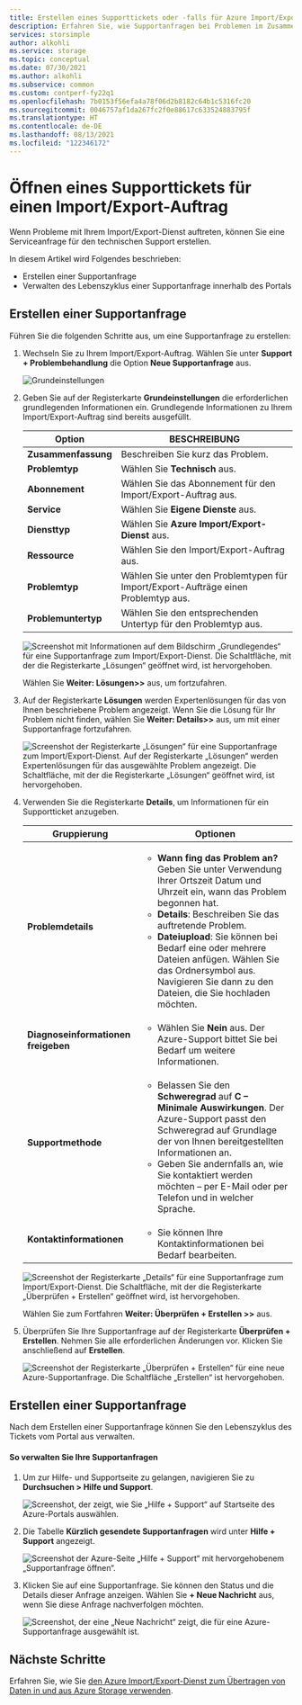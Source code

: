 ```yaml
---
title: Erstellen eines Supporttickets oder -falls für Azure Import/Export-Aufträge | Microsoft-Dokumentation
description: Erfahren Sie, wie Supportanfragen bei Problemen im Zusammenhang mit Ihrem Import/Export-Auftrag protokolliert werden.
services: storsimple
author: alkohli
ms.service: storage
ms.topic: conceptual
ms.date: 07/30/2021
ms.author: alkohli
ms.subservice: common
ms.custom: contperf-fy22q1
ms.openlocfilehash: 7b0153f56efa4a78f06d2b8182c64b1c5316fc20
ms.sourcegitcommit: 0046757af1da267fc2f0e88617c633524883795f
ms.translationtype: HT
ms.contentlocale: de-DE
ms.lasthandoff: 08/13/2021
ms.locfileid: "122346172"
---
```

# <a name="open-a-support-ticket-for-an-importexport-job"></a>Öffnen eines Supporttickets für einen Import/Export-Auftrag

Wenn Probleme mit Ihrem Import/Export-Dienst auftreten, können Sie eine Serviceanfrage für den technischen Support erstellen.  

In diesem Artikel wird Folgendes beschrieben:

* Erstellen einer Supportanfrage 
* Verwalten des Lebenszyklus einer Supportanfrage innerhalb des Portals

## <a name="create-a-support-request"></a>Erstellen einer Supportanfrage

Führen Sie die folgenden Schritte aus, um eine Supportanfrage zu erstellen:

1. Wechseln Sie zu Ihrem Import/Export-Auftrag. Wählen Sie unter **Support + Problembehandlung** die Option **Neue Supportanfrage** aus.
     
    ![Grundeinstellungen](./media/storage-import-export-contact-microsoft-support/import-export-support-01.png)
   
1. Geben Sie auf der Registerkarte **Grundeinstellungen** die erforderlichen grundlegenden Informationen ein. Grundlegende Informationen zu Ihrem Import/Export-Auftrag sind bereits ausgefüllt.

     |Option|BESCHREIBUNG|
     |------|-----------|
     |**Zusammenfassung** | Beschreiben Sie kurz das Problem.|
     |**Problemtyp**|Wählen Sie **Technisch** aus.|
     |**Abonnement**|Wählen Sie das Abonnement für den Import/Export-Auftrag aus. |
     |**Service**|Wählen Sie **Eigene Dienste** aus.|
     | **Diensttyp**| Wählen Sie **Azure Import/Export-Dienst** aus.|
     |**Ressource**|Wählen Sie den Import/Export-Auftrag aus.|
     |**Problemtyp**|Wählen Sie unter den Problemtypen für Import/Export-Aufträge einen Problemtyp aus.|
     |**Problemuntertyp**|Wählen Sie den entsprechenden Untertyp für den Problemtyp aus.|
 
     ![Screenshot mit Informationen auf dem Bildschirm „Grundlegendes“ für eine Supportanfrage zum Import/Export-Dienst. Die Schaltfläche, mit der die Registerkarte „Lösungen“ geöffnet wird, ist hervorgehoben.](./media/storage-import-export-contact-microsoft-support/import-export-support-02.png)

   Wählen Sie **Weiter: Lösungen>>** aus, um fortzufahren.

1. Auf der Registerkarte **Lösungen** werden Expertenlösungen für das von Ihnen beschriebene Problem angezeigt. Wenn Sie die Lösung für Ihr Problem nicht finden, wählen Sie **Weiter: Details>>** aus, um mit einer Supportanfrage fortzufahren.

    ![Screenshot der Registerkarte „Lösungen“ für eine Supportanfrage zum Import/Export-Dienst. Auf der Registerkarte „Lösungen“ werden Expertenlösungen für das ausgewählte Problem angezeigt. Die Schaltfläche, mit der die Registerkarte „Lösungen“ geöffnet wird, ist hervorgehoben.](./media/storage-import-export-contact-microsoft-support/import-export-support-03.png)

1. Verwenden Sie die Registerkarte **Details**, um Informationen für ein Supportticket anzugeben.

    |Gruppierung|Optionen|
    |--------|-------------------|
    |**Problemdetails**|<ul><li>**Wann fing das Problem an?** Geben Sie unter Verwendung Ihrer Ortszeit Datum und Uhrzeit ein, wann das Problem begonnen hat.</li><li>**Details**: Beschreiben Sie das auftretende Problem.</li><li>**Dateiupload**: Sie können bei Bedarf eine oder mehrere Dateien anfügen. Wählen Sie das Ordnersymbol aus. Navigieren Sie dann zu den Dateien, die Sie hochladen möchten.</li></ul>|
    |**Diagnoseinformationen freigeben**|<ul><li>Wählen Sie **Nein** aus. Der Azure-Support bittet Sie bei Bedarf um weitere Informationen.</li></ul>|
    |**Supportmethode**|<ul><li>Belassen Sie den **Schweregrad** auf **C – Minimale Auswirkungen**. Der Azure-Support passt den Schweregrad auf Grundlage der von Ihnen bereitgestellten Informationen an.</li><li>Geben Sie andernfalls an, wie Sie kontaktiert werden möchten – per E-Mail oder per Telefon und in welcher Sprache.</li></ul>|
    |**Kontaktinformationen**|<ul><li>Sie können Ihre Kontaktinformationen bei Bedarf bearbeiten.</li></ul>|

    ![Screenshot der Registerkarte „Details“ für eine Supportanfrage zum Import/Export-Dienst. Die Schaltfläche, mit der die Registerkarte „Überprüfen + Erstellen“ geöffnet wird, ist hervorgehoben.](./media/storage-import-export-contact-microsoft-support/import-export-support-04.png)

    Wählen Sie zum Fortfahren **Weiter: Überprüfen + Erstellen >>** aus.

1. Überprüfen Sie Ihre Supportanfrage auf der Registerkarte **Überprüfen + Erstellen**. Nehmen Sie alle erforderlichen Änderungen vor. Klicken Sie anschließend auf **Erstellen**. 

    ![Screenshot der Registerkarte „Überprüfen + Erstellen“ für eine neue Azure-Supportanfrage. Die Schaltfläche „Erstellen“ ist hervorgehoben.](./media/storage-import-export-contact-microsoft-support/import-export-support-05.png)


## <a name="manage-a-support-request"></a>Erstellen einer Supportanfrage

Nach dem Erstellen einer Supportanfrage können Sie den Lebenszyklus des Tickets vom Portal aus verwalten.

#### <a name="to-manage-your-support-requests"></a>So verwalten Sie Ihre Supportanfragen

1. Um zur Hilfe- und Supportseite zu gelangen, navigieren Sie zu **Durchsuchen > Hilfe und Support**.

    ![Screenshot, der zeigt, wie Sie „Hilfe + Support“ auf Startseite des Azure-Portals auswählen.](./media/storage-import-export-contact-microsoft-support/manage-support-ticket-01.png)

2. Die Tabelle **Kürzlich gesendete Supportanfragen** wird unter **Hilfe + Support** angezeigt.

    ![Screenshot der Azure-Seite „Hilfe + Support“ mit hervorgehobenem „Supportanfrage öffnen“.](./media/storage-import-export-contact-microsoft-support/manage-support-ticket-02.png) 

3. Klicken Sie auf eine Supportanfrage. Sie können den Status und die Details dieser Anfrage anzeigen. Wählen Sie **+ Neue Nachricht** aus, wenn Sie diese Anfrage nachverfolgen möchten.

    ![Screenshot, der eine „Neue Nachricht“ zeigt, die für eine Azure-Supportanfrage ausgewählt ist.](./media/storage-import-export-contact-microsoft-support/manage-support-ticket-03.png)


## <a name="next-steps"></a>Nächste Schritte

Erfahren Sie, wie Sie [den Azure Import/Export-Dienst zum Übertragen von Daten in und aus Azure Storage verwenden](storage-import-export-service.md).
